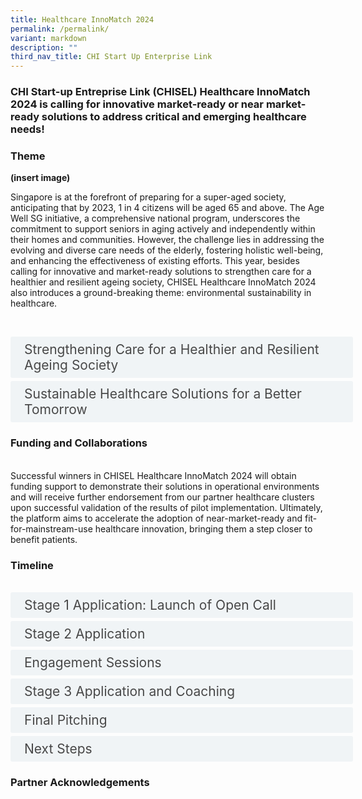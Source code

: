 ```yaml
---
title: Healthcare InnoMatch 2024
permalink: /permalink/
variant: markdown
description: ""
third_nav_title: CHI Start Up Enterprise Link
---
```

<h3>CHI Start-up Entreprise Link (CHISEL) Healthcare InnoMatch 2024 is calling for innovative market-ready or near market-ready solutions to address critical and emerging healthcare needs! </h3>


<h3> Theme </h3>

<b>(insert image)</b>

Singapore is at the forefront of preparing for a super-aged society, anticipating that by 2023, 1 in 4 citizens will be aged 65 and above. The Age Well SG initiative, a comprehensive national program, underscores the commitment to support seniors in aging actively and independently within their homes and communities. However, the challenge lies in addressing the evolving and diverse care needs of the elderly, fostering holistic well-being, and enhancing the effectiveness of existing efforts. This year, besides calling for innovative and market-ready solutions to strengthen care for a healthier and resilient ageing society, CHISEL Healthcare InnoMatch 2024 also introduces a ground-breaking theme: environmental sustainability in healthcare.
<br> 
					
<br> <!--REQUIRED CODE must copy for accordion to work. the "design of the accordion box and content is in this code as well. if wanna edit/change the accordion design can use this website https://www.w3schools.com/w3css/w3css_accordions.asp./\-->
<style>
.button {
  background-color: white;
  cursor: pointer;
  padding: 5px;
  width: 100%;
  border: none;
  text-align: left;
  outline: none;
  font-size: 20px;
  transition: 0.4s;
}

.panel {
  padding: 0 18px;
  display: none;
  background-color: white;
  overflow: hidden;
}

img {
  width: 150px;
  height: 180px;
}

.active,
.button:hover {
  background-color: white;
}

input {
  display: none;
}

label {
  position: relative;
  display: block;
  padding: 8px 22px;
  margin: 0 0 5px 0;
  cursor: pointer;
  background: #F0F4F6;
  border-radius: 3px;
  width: 100%;
  color: #484848;
  transition: height 0.4s;
  font-size: 1.5em;
}

label:hover {
  background: #BD2D37;
  color: #FFF;
}

.accordion-content {
  padding: 10px 0px 30px 30px;
  margin: 0 0 1px 0;
  border-radius: 3px;
	font-size: 1.25em;
	line-height: 2.2rem;
}

input + label::before {
  content: url("https://d33wubrfki0l68.cloudfront.net/2726d99e678e7823e23532634fdd6e83dfe96a99/c39dd/images/chevron-down.svg");
  font-weight: 400;
  font-size: 1.25em;
  line-height: 1.1rem;
  padding: 0;
  position: absolute;
  right: 0.5rem;
  top: 50%;
  transform: translateY(-50%);
  transition: transform 0.4s ease-in-out;
}

input:checked + label::before {
  content: url("https://d33wubrfki0l68.cloudfront.net/7468164d2fc2ad4fdea648e6cf2de622c2f70892/1819b/images/chevron-up.svg");
  transform: translateY(-50%) rotateZ(180deg);
}

input + label + .accordion-content {
  display: none;
}

input:checked + label + .accordion-content {
  display: block;
}

</style>
<!--END OF REQUIRED CODE.\-->


<!--ENTIRE ACCORDION CODE-->

<div class="container">
<!--ONE BOX. Must match the <label> code with the id code -->
<div>
	<input id="title1" type="checkbox"><label for="title1">	Strengthening Care for a Healthier and Resilient Ageing Society</label>
	<div class="accordion-content">
	<div class="para">Problem Statement:  

<br>How might disruptive innovations enhance existing efforts, bridge critical gaps and fulfil unmet needs in the <b>holistic care</b> of the elderly and young seniors, so as to create <b>sustainable</b> (business model and environment perspective) <b>and personalised care models</b>?
<br>
<br>We are seeking scalable, end-to-end and sustainable (business model and environment perspective) solutions to <b>promote personalised medical intervention</b>, <b>self-care</b>, and <b>right-sited care</b>.
<br> This may include solutions such as:
<br> - Point of Care testing (i.e. diagnostic) solutions to transform disease diagnosis and support clinical decision to develop timely personalised care plans and/or treatments based on individuals' risk profiles.
<br> - Digital innovations and Artificial Intelligence (AI) enhanced solutions that help to better predict, prevent and manage chronic diseases.
<br> - Wearables and sensors to bring supportive care closer to home, empowering individuals to self-manage their health status and receive personalised health and lifestyle coaching. This may pertain to eating healthily, increasing physical activities, taking their medications and routinely going for medical check-ups.<br>
<br> Your solution and proposal outcomes should be backed by clinical evidence and data. Submit your application today to contribute to the evolution of elderly care, promoting a future where aging is synonymous with vitality and independence.<br>
</div>
</div>
<!--ONE BOX END-->
<!--2ND BOX-->
<input id="title2" type="checkbox"><label for="title2">Sustainable Healthcare Solutions for a Better Tomorrow</label>
	<div class="accordion-content">
	<div class="para">
Problem Statement:
<br>How might we pioneer a transformative shift in the hospitals’ management of healthcare waste, materials and energy to minimise our environmental impact, without sacrificing quality and safety in patient care?

Your solution and proposal outcomes should be backed by clinical evidence and data. It should also aim to bring about better patient health outcomes, value and cost-effectiveness for patients, families, hospitals, and the overall healthcare systems. The environmental benefits of the innovation should be quantified. A key outcome is decarbonisation, which should be quantified in carbon dioxide equivalents or CO2e.

Submit your proposal today and contribute to extending our healing touch not only to patients but also to the delicate ecosystem we collectively call home. Together, let's forge a path towards healthcare sustainability.
		
</div>
</div>
<!--2ND BOX END-->

<h3> Funding and Collaborations </h3>
<br> Successful winners in CHISEL Healthcare InnoMatch 2024 will obtain funding support to demonstrate their solutions in operational environments and will receive further endorsement from our partner healthcare clusters upon successful validation of the results of pilot implementation. Ultimately, the platform aims to accelerate the adoption of near-market-ready and fit-for-mainstream-use healthcare innovation, bringing them a step closer to benefit patients.<br> 
	
<h3> Timeline </h3>
					
<!--ENTIRE ACCORDION CODE-->
<br> 
<div class="container">
<!--ONE BOX. Must match the <label> code with the id code -->
<div>
<input id="title3" type="checkbox"><label for="title3">Stage 1 Application: Launch of Open Call</label>
	<div class="accordion-content">
	<div class="para">
		
Submit your application for CHISEL Healthcare InnoMatch 2024 on the Challenge Portal **by 5 April 2024, 23:59 SGT**. Multi-participation is welcomed. Fill in the application form available in the participant space, providing the following:
				<br> 
- Application and Company Information
- Solution Pitch Deck (7 slides)
- Pitch Deck Guidelines can be downloaded in the Challenge Portal. 
		
The panel of judges for CHISEL InnoMatch 2024 and its partner healthcare clusters will shortlist start-ups and SMEs to move to Stage 2. Results will be announced by 10 May 2024.
		
</div>
</div>
		
</div>
</div>
<!--ONE BOX END-->
<!--2ND BOX-->
<input id="title4" type="checkbox"><label for="title4">Stage 2 Application</label>
	<div class="accordion-content">
	<div class="para">
Shortlisted start-ups and SMEs are to submit your full proposal, addressing the following but not limited to:
		
- Healthcare (organisational) needs and relevance 
- Innovation (competitive advantage, current competing strategies, technologies, competitors)
- Maturity / market readiness 
- Impact (quantifiable) A Project Agreement should be set up within three (3) months 
- Ease of transition to adopt by users
- Business plan (i.e. commercial applications, economic viability, go-to-market strategy of solution)
- Clinical, technical and operational readiness 
- IT viability
- Prior or existing trials, proof-of-concept, proof-of-value and/or clinical validation results
- Safety and regulatory registrations / certifications / licenses 

Results will be announced by 12 Jul 2024. Up to twenty (20) start-ups and SMEs will be selected to move to the next shortlisting round.
</div>
</div>
<!--2ND BOX END-->
<!--3RD BOX-->
<input id="title5" type="checkbox"><label for="title5">Engagement Sessions</label>
	<div class="accordion-content">
	<div class="para">
Up to twenty (20) start-ups and SMEs will be invited to present your solution at Engagement Sessions with our clinical partners and reviewers. Engagement Sessions will be held virtually at night, between 1800 and 2100 SGT (GMT+8/ UTC+8).<br>
<br> Each session will be approximately fifteen (15) to twenty (20) minutes, with time allocated for the presentation and Q&amp;A. More details on the arrangement of schedule will be shared nearer to date.

Results will be announced by 16 Aug 2024. Up to nine (9) finalists will be selected.
</div>
</div>
<!--3RD BOX END-->
<!--4TH BOX-->
<input id="title6" type="checkbox"><label for="title6">Stage 3 Application and Coaching</label>
	<div class="accordion-content">
	<div class="para">
Finalists will be coached by experts in preparation for the Finale Event. This may include coaching on refining the value proposition of the solution, budgeting, business plan, pitching. Oral presentation of your solutions is required during the coaching sessions. Guidance on submission materials for the Finale Event will be provided nearer to date.
</div>
</div>
<!--4TH BOX END-->
<!--5TH BOX-->
<input id="title7" type="checkbox"><label for="title7">Final Pitching</label>
	<div class="accordion-content">
	<div class="para">
Finalists will pitch to the Judging Panel composed of senior management from the partner healthcare clusters and domain experts. Finalists in Singapore are required to attend the event in-person, while finalists overseas may dial-in through the online live-streamed platform.
<br>
<br> Up to three (3) winners will be selected at the end of the Challenge, announced on the day of the event itself.
</div>
</div>
<!--5TH BOX END-->
<!--6TH BOX-->
<input id="title8" type="checkbox"><label for="title8">Next Steps</label>
	<div class="accordion-content">
	<div class="para">
Successful winning start-ups and SMEs will be matched to one of the participating healthcare clusters to carry out test-bedding.
<br>
<br>Winners will be granted three (3) months of preparation time to finalise the project agreement (and additional three (3) months if ethics approval is required); up to six (6) months to complete test-bedding; and up to two (2) months to complete the evaluation.
<br>
		
**Test-Bedding Phase (Oct 2024 – Mar 2026)**
		<br> 
- Refine the test-bed protocol and define success criteria of the test-bed with your partner healthcare cluster. You would also define the pricing for subsequent purchase, subject to the solution meeting pre-agreed success criteria. You may be required by your partner hospital to supplement more documentation to facilitate the test-bedding and potential adoption.
- A Project Agreement should be set up within three (3) months (an additional three (3) months may be granted if ethics approval is required).
- Test-bedding should start no later than Apr 2024. Complete test-bedding in a simulated and/or clinical environment complying to regulations and institutional policies with your partner healthcare cluster. Test-beds should be completed within twelve (12) months. 
		
**Evaluation Phase (Apr 2026 – May 2026)**
		<br> 
-  Upon completion of the test-bedding phase, the partner healthcare clusters would evaluate the success of the test-bed.
-  All CHISEL 2024 test-bed solutions are strongly encouraged to be evaluated using the CHI Evaluation Framework (CHIEF). CHIEF is a holistic framework for the evaluation of innovative solutions seeking real world deployment. This would be provided at no cost for the purposes of the programme. You may also engage additional services from CHIEF or an independent expert for the purposes of evaluating the test-bed at your discretion.
		
		

</div>
</div>
<!--6TH BOX END-->
					
<h3> Partner Acknowledgements </h3>



				
</div></div>